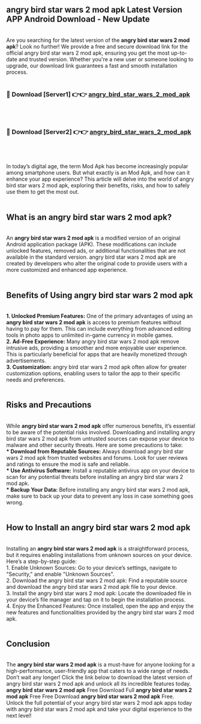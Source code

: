## angry bird star wars 2 mod apk Latest Version APP Android Download - New Update
<br>
Are you searching for the latest version of the <strong>angry bird star wars 2 mod apk</strong>? Look no further! We provide a free and secure download link for the official angry bird star wars 2 mod apk, ensuring you get the most up-to-date and trusted version. Whether you're a new user or someone looking to upgrade, our download link guarantees a fast and smooth installation process.
<br>
<br>
<h3>🔴 Download [Server1] 👉👉 <a href="https://modyolo.store/angry+bird+star+wars+2+mod+apk">angry_bird_star_wars_2_mod_apk</a></h3><br>
<br>
<h3>🔴 Download [Server2] 👉👉 <a href="https://modyolo.store/angry+bird+star+wars+2+mod+apk">angry_bird_star_wars_2_mod_apk</a></h3><br>
<br>
<br>
In today’s digital age, the term Mod Apk has become increasingly popular among smartphone users. But what exactly is an Mod Apk, and how can it enhance your app experience? This article will delve into the world of angry bird star wars 2 mod apk, exploring their benefits, risks, and how to safely use them to get the most out.
<br>
<br>
<h2>What is an angry bird star wars 2 mod apk?</h2>
<br>
An <strong>angry bird star wars 2 mod apk</strong> is a modified version of an original Android application package (APK). These modifications can include unlocked features, removed ads, or additional functionalities that are not available in the standard version. angry bird star wars 2 mod apk are created by developers who alter the original code to provide users with a more customized and enhanced app experience.
<br>
<br>
<h2>Benefits of Using angry bird star wars 2 mod apk</h2>
<br>
<strong> 1. Unlocked Premium Features:</strong> One of the primary advantages of using an <strong>angry bird star wars 2 mod apk</strong> is access to premium features without having to pay for them. This can include everything from advanced editing tools in photo apps to unlimited in-game currency in mobile games.
<br>
<strong> 2. Ad-Free Experience:</strong> Many angry bird star wars 2 mod apk remove intrusive ads, providing a smoother and more enjoyable user experience. This is particularly beneficial for apps that are heavily monetized through advertisements.
<br>
<strong> 3. Customization:</strong> angry bird star wars 2 mod apk often allow for greater customization options, enabling users to tailor the app to their specific needs and preferences.
<br>
<br>
<h2>Risks and Precautions</h2>
<br>
While <strong>angry bird star wars 2 mod apk</strong> offer numerous benefits, it’s essential to be aware of the potential risks involved. Downloading and installing angry bird star wars 2 mod apk from untrusted sources can expose your device to malware and other security threats. Here are some precautions to take:
<br>
<strong> * Download from Reputable Sources:</strong> Always download angry bird star wars 2 mod apk from trusted websites and forums. Look for user reviews and ratings to ensure the mod is safe and reliable.
<br>
<strong> * Use Antivirus Software:</strong> Install a reputable antivirus app on your device to scan for any potential threats before installing an angry bird star wars 2 mod apk.
<br>
<strong> * Backup Your Data:</strong> Before installing any angry bird star wars 2 mod apk, make sure to back up your data to prevent any loss in case something goes wrong.
<br>
<br>
<h2>How to Install an angry bird star wars 2 mod apk</h2>
<br>
Installing an <strong>angry bird star wars 2 mod apk</strong> is a straightforward process, but it requires enabling installations from unknown sources on your device. Here’s a step-by-step guide:
<br>
 1. Enable Unknown Sources: Go to your device’s settings, navigate to "Security," and enable "Unknown Sources".
<br>
 2. Download the angry bird star wars 2 mod apk: Find a reputable source and download the angry bird star wars 2 mod apk file to your device.
<br>
 3. Install the angry bird star wars 2 mod apk: Locate the downloaded file in your device’s file manager and tap on it to begin the installation process.
<br>
 4. Enjoy the Enhanced Features: Once installed, open the app and enjoy the new features and functionalities provided by the angry bird star wars 2 mod apk.
<br>
<br>
<h2><strong>Conclusion</strong></h2>
<br>
The <strong>angry bird star wars 2 mod apk</strong> is a must-have for anyone looking for a high-performance, user-friendly app that caters to a wide range of needs. Don’t wait any longer! Click the link below to download the latest version of angry bird star wars 2 mod apk and unlock all its incredible features today.
<br>
<strong>angry bird star wars 2 mod apk</strong> Free Download Full <strong>angry bird star wars 2 mod apk</strong> Free Free Download <strong>angry bird star wars 2 mod apk</strong> Free.
<br>
Unlock the full potential of your angry bird star wars 2 mod apk apps today with angry bird star wars 2 mod apk and take your digital experience to the next level!